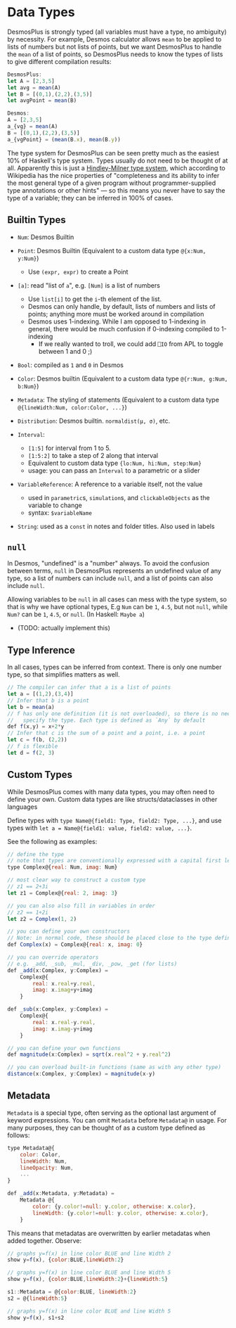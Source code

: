 # Data Types

DesmosPlus is strongly typed (all variables must have a type, no ambiguity) by necessity. For example, Desmos calculator allows `mean` to be applied to lists of numbers but not lists of points, but we want DesmosPlus to handle the `mean` of a list of points, so DesmosPlus needs to know the types of lists to give different compilation results:

```js
DesmosPlus:
let A = [2,3,5]
let avg = mean(A)
let B = [(0,1),(2,2),(3,5)]
let avgPoint = mean(B)

Desmos:
A = [2,3,5]
a_{vg} = mean(A)
B = [(0,1),(2,2),(3,5)]
a_{vgPoint} = (mean(B.x), mean(B.y))
```

The type system for DesmosPlus can be seen pretty much as the easiest 10% of Haskell's type system. Types usually do not need to be thought of at all. Apparently this is just a [Hindley-Milner type system](https://en.wikipedia.org/wiki/Hindley%E2%80%93Milner_type_system), which according to Wikipedia has the nice properties of "completeness and its ability to infer the most general type of a given program without programmer-supplied type annotations or other hints" — so this means you never have to say the type of a variable; they can be inferred in 100% of cases.

## Builtin Types

- `Num`: Desmos Builtin
- `Point`: Desmos Builtin (Equivalent to a custom data type `@{x:Num, y:Num}`)
  - Use `(expr, expr)` to create a Point
- `[a]`: read "list of `a`", e.g. `[Num]` is a list of numbers
  - Use `list[i]` to get the `i`-th element of the list.
  - Desmos can only handle, by default, lists of numbers and lists of points; anything more must be worked around in compilation
  - Desmos uses 1-indexing. While I am opposed to 1-indexing in general, there would be much confusion if 0-indexing compiled to 1-indexing
    - If we really wanted to troll, we could add `⎕IO` from APL to toggle between 1 and 0 ;)
- `Bool`: compiled as `1` and `0` in Desmos
- `Color`: Desmos builtin (Equivalent to a custom data type `@{r:Num, g:Num, b:Num}`)
- `Metadata`: The styling of statements (Equivalent to a custom data type `@{lineWidth:Num, color:Color, ...}`)
- `Distribution`: Desmos builtin. `normaldist(μ, σ)`, etc.
- `Interval`:
  - `[1:5]` for interval from 1 to 5.
  - `[1:5:2]` to take a step of 2 along that interval
  - Equivalent to custom data type `{lo:Num, hi:Num, step:Num}`
  - usage: you can pass an `Interval` to a parametric or a slider
- `VariableReference`: A reference to a variable itself, not the value
  - used in `parametric`s, `simulation`s, and `clickableObjects` as the variable to change
  - syntax: `$variableName`

- `String`: used as a `const` in notes and folder titles. Also used in labels

## `null`

In Desmos, "undefined" is a "number" always. To avoid the confusion between terms, `null` in DesmosPlus represents an undefined value of any type, so a list of numbers can include `null`, and a list of points can also include `null`.

Allowing variables to be `null` in all cases can mess with the type system, so that is why we have optional types, E.g `Num` can be `1`, `4.5`, but not `null`, while `Num?` can be `1`, `4.5`, or `null`. (In Haskell: `Maybe a`)
  - (TODO: actually implement this)

## Type Inference

In all cases, types can be inferred from context. There is only one number type, so that simplifies matters as well.

```js
// The compiler can infer that a is a list of points
let a = [(1,2),(3,4)]
// Infer that b is a point
let b = mean(a)
// f has only one definition (it is not overloaded), so there is no need to
//   specify the type. Each type is defined as `Any` by default
def f(x,y) = x+2*y
// Infer that c is the sum of a point and a point, i.e. a point
let c = f(b, (2,2))
// f is flexible
let d = f(2, 3)
```

## Custom Types

While DesmosPlus comes with many data types, you may often need to define your own. Custom data types are like structs/dataclasses in other languages

Define types with `type Name@{field1: Type, field2: Type, ...}`, and use types with `let a = Name@{field1: value, field2: value, ...}`.

See the following as examples:

```js
// define the type
// note that types are conventionally expressed with a capital first letter
type Complex@{real: Num, imag: Num}

// most clear way to construct a custom type
// z1 == 2+3i
let z1 = Complex@{real: 2, imag: 3}

// you can also also fill in variables in order
// z2 == 1+2i
let z2 = Complex(1, 2)

// you can define your own constructors
// Note: in normal code, these should be placed close to the type definition whenever possible
def Complex(x) = Complex@{real: x, imag: 0}

// you can override operators
// e.g. _add, _sub, _mul, _div, _pow, _get (for lists)
def _add(x:Complex, y:Complex) =
	Complex@{
		real: x.real+y.real,
		imag: x.imag+y+imag
	}

def _sub(x:Complex, y:Complex) =
	Complex@{
		real: x.real-y.real,
		imag: x.imag-y+imag
	}

// you can define your own functions
def magnitude(x:Complex) = sqrt(x.real^2 + y.real^2)

// you can overload built-in functions (same as with any other type)
distance(x:Complex, y:Complex) = magnitude(x-y)
```


## Metadata

`Metadata` is a special type, often serving as the optional last argument of keyword expressions. You can omit `Metadata` before `Metadata@` in usage. For many purposes, they can be thought of as a custom type defined as follows:

```js
type Metadata@{
	color: Color,
	lineWidth: Num,
	lineOpacity: Num,
	...
}

def _add(x:Metadata, y:Metadata) =
	Metadata @{
		color: {y.color!=null: y.color, otherwise: x.color},
		lineWidth: {y.color!=null: y.color, otherwise: x.color},
	}
```

This means that metadatas are overwritten by earlier metadatas when added together. Observe:

```js
// graphs y=f(x) in line color BLUE and line Width 2
show y=f(x), {color:BLUE,lineWidth:2}

// graphs y=f(x) in line color BLUE and line Width 5
show y=f(x), {color:BLUE,lineWidth:2}+{lineWidth:5}

s1::Metadata = @{color:BLUE, lineWidth:2}
s2 = @{lineWidth:5}

// graphs y=f(x) in line color BLUE and line Width 5
show y=f(x), s1+s2
```
